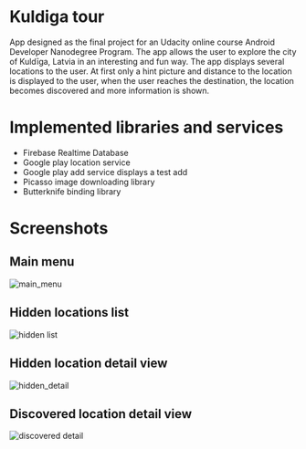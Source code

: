 # Kuldiga tour

App designed as the final project for an Udacity online course Android Developer Nanodegree Program.
The app allows the user to explore the city of Kuldīga, Latvia in an interesting and fun way. The app displays several locations to the user. At first only a hint picture and distance to the location is displayed to the user, when the user reaches the destination, the location becomes discovered and more information is shown.

# Implemented libraries and services

* Firebase Realtime Database
* Google play location service
* Google play add service displays a test add
* Picasso image downloading library
* Butterknife binding library

# Screenshots
## Main menu
![main_menu](https://user-images.githubusercontent.com/25284066/43044341-c1c0a87e-8dac-11e8-99a7-2435f2e0104c.jpg)

## Hidden locations list
![hidden list](https://user-images.githubusercontent.com/25284066/43044342-c4463136-8dac-11e8-9fc1-3a2b77c6ae82.jpg)

## Hidden location detail view
![hidden_detail](https://user-images.githubusercontent.com/25284066/43044343-c5da9ca8-8dac-11e8-9b59-bbbdfb2a4615.jpg)

## Discovered location detail view
![discovered detail](https://user-images.githubusercontent.com/25284066/43044345-c7a0ada2-8dac-11e8-9d21-fcd46aa26e38.jpg)
